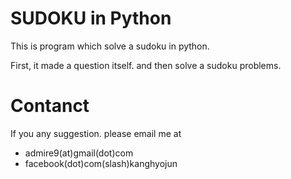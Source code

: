 # SUDOKU in Python

 This is program which solve a sudoku in python.

 First, it made a question itself. and then solve a sudoku problems.

# Contanct

 If you any suggestion. please email me at

 * admire9(at)gmail(dot)com
 * facebook(dot)com(slash)kanghyojun

